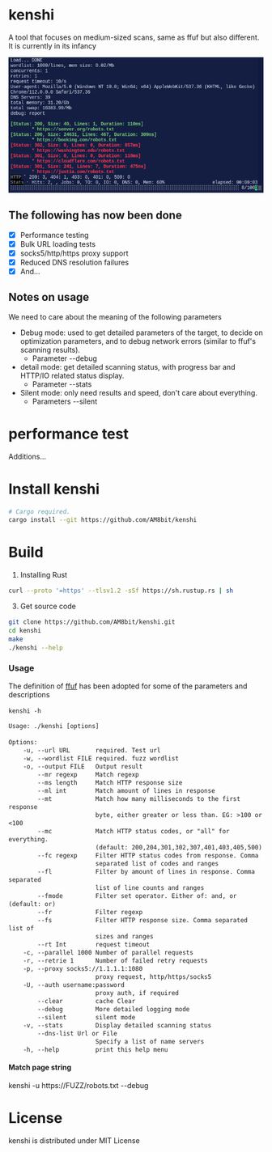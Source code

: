 # kenshi

A tool that focuses on medium-sized scans, same as ffuf but also different.
It is currently in its infancy

![demo](static/demo.png)

## The following has now been done

- [x] Performance testing
- [x] Bulk URL loading tests
- [x] socks5/http/https proxy support
- [x] Reduced DNS resolution failures
- [x] And...

## Notes on usage

We need to care about the meaning of the following parameters

- Debug mode: used to get detailed parameters of the target, to decide on optimization parameters, and to debug network errors (similar to ffuf's scanning results).
    - Parameter --debug
- detail mode: get detailed scanning status, with progress bar and HTTP/IO related status display.
    - Parameter --stats
- Silent mode: only need results and speed, don't care about everything.
    - Parameters --silent

# performance test
Additions...

# Install kenshi

```sh
# Cargo required.
cargo install --git https://github.com/AM8bit/kenshi
```

# Build

1. Installing  Rust 

```sh
curl --proto '=https' --tlsv1.2 -sSf https://sh.rustup.rs | sh
```

3.  Get source code

```sh
git clone https://github.com/AM8bit/kenshi.git
cd kenshi
make
./kenshi --help
```

### Usage

The definition of [ffuf](https://github.com/ffuf/ffuf) has been adopted for some of the parameters and descriptions

`kenshi -h`

```console
Usage: ./kenshi [options]

Options:
    -u, --url URL       required. Test url
    -w, --wordlist FILE required. fuzz wordlist
    -o, --output FILE   Output result
        --mr regexp     Match regexp
        --ms length     Match HTTP response size
        --ml int        Match amount of lines in response
        --mt            Match how many milliseconds to the first response
                        byte, either greater or less than. EG: >100 or <100
        --mc            Match HTTP status codes, or "all" for everything.
                        (default: 200,204,301,302,307,401,403,405,500)
        --fc regexp     Filter HTTP status codes from response. Comma
                        separated list of codes and ranges
        --fl            Filter by amount of lines in response. Comma separated
                        list of line counts and ranges
        --fmode         Filter set operator. Either of: and, or (default: or)
        --fr            Filter regexp
        --fs            Filter HTTP response size. Comma separated list of
                        sizes and ranges
        --rt Int        request timeout
    -c, --parallel 1000 Number of parallel requests
    -r, --retrie 1      Number of failed retry requests
    -p, --proxy socks5://1.1.1.1:1080
                        proxy request, http/https/socks5
    -U, --auth username:password
                        proxy auth, if required
        --clear         cache Clear
        --debug         More detailed logging mode
        --silent        silent mode
    -v, --stats         Display detailed scanning status
        --dns-list Url or File
                        Specify a list of name servers
    -h, --help          print this help menu

```
#### Match page string
kenshi -u https://FUZZ/robots.txt --debug


# License

kenshi is distributed under MIT License
